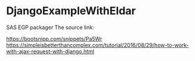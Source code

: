 # DjangoExampleWithEldar
SAS EGP packager
The source link:

https://bootsnipp.com/snippets/Pa5Wr
https://simpleisbetterthancomplex.com/tutorial/2016/08/29/how-to-work-with-ajax-request-with-django.html
